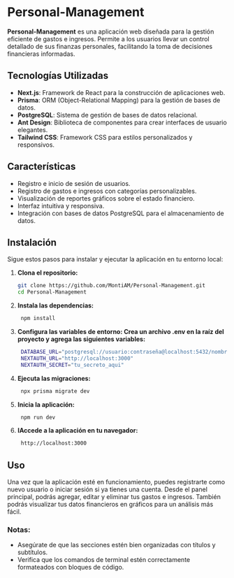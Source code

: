 # Personal-Management

**Personal-Management** es una aplicación web diseñada para la gestión eficiente de gastos e ingresos. Permite a los usuarios llevar un control detallado de sus finanzas personales, facilitando la toma de decisiones financieras informadas.

## Tecnologías Utilizadas

- **Next.js**: Framework de React para la construcción de aplicaciones web.
- **Prisma**: ORM (Object-Relational Mapping) para la gestión de bases de datos.
- **PostgreSQL**: Sistema de gestión de bases de datos relacional.
- **Ant Design**: Biblioteca de componentes para crear interfaces de usuario elegantes.
- **Tailwind CSS**: Framework CSS para estilos personalizados y responsivos.

## Características

- Registro e inicio de sesión de usuarios.
- Registro de gastos e ingresos con categorías personalizables.
- Visualización de reportes gráficos sobre el estado financiero.
- Interfaz intuitiva y responsiva.
- Integración con bases de datos PostgreSQL para el almacenamiento de datos.

## Instalación

Sigue estos pasos para instalar y ejecutar la aplicación en tu entorno local:

1. **Clona el repositorio:**

   ```bash
   git clone https://github.com/MontiAM/Personal-Management.git
   cd Personal-Management
   ```

2. **Instala las dependencias:**

   ```bash
    npm install
   ```

3. **Configura las variables de entorno: Crea un archivo .env en la raíz del proyecto y agrega las siguientes variables:**

   ```bash
    DATABASE_URL="postgresql://usuario:contraseña@localhost:5432/nombre_de_la_base_de_datos"
    NEXTAUTH_URL="http://localhost:3000"
    NEXTAUTH_SECRET="tu_secreto_aqui"
   ```

4. **Ejecuta las migraciones:**

   ```bash
    npx prisma migrate dev
   ```

5. **Inicia la aplicación:**

   ```bash
    npm run dev
   ```

6. **IAccede a la aplicación en tu navegador:**
   ```bash
    http://localhost:3000
   ```

## Uso

Una vez que la aplicación esté en funcionamiento, puedes registrarte como nuevo usuario o iniciar sesión si ya tienes una cuenta. Desde el panel principal, podrás agregar, editar y eliminar tus gastos e ingresos. También podrás visualizar tus datos financieros en gráficos para un análisis más fácil.

### Notas:

- Asegúrate de que las secciones estén bien organizadas con títulos y subtítulos.
- Verifica que los comandos de terminal estén correctamente formateados con bloques de código.
